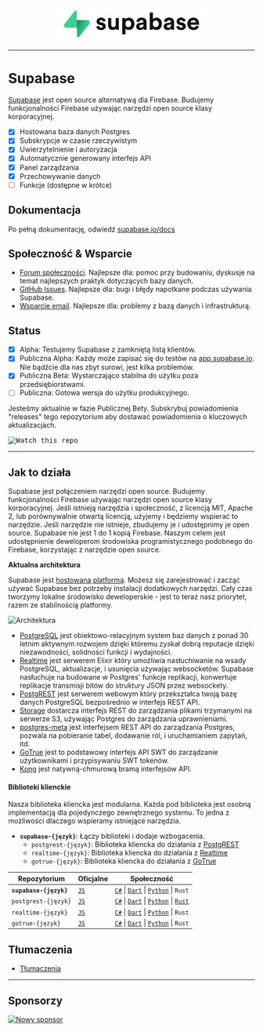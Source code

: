 <p align="center">
  <img width="300" src="https://raw.githubusercontent.com/supabase/supabase/master/web/static/supabase-light-rounded-corner-background.svg"/>
</p>

---

# Supabase

[Supabase](https://supabase.com) jest open source alternatywą dla Firebase. Budujemy funkcjonalności Firebase używając narzędzi open source klasy korporacyjnej.

- [x] Hostowana baza danych Postgres
- [x] Subskrypcje w czasie rzeczywistym
- [x] Uwierzytelnienie i autoryzacja
- [x] Automatycznie generowany interfejs API
- [x] Panel zarządzania
- [x] Przechowywanie danych
- [ ] Funkcje (dostępne w krótce)

## Dokumentacja

Po pełną dokumentację, odwiedź [supabase.io/docs](https://supabase.com/docs)

## Społeczność & Wsparcie

- [Forum społeczności](https://github.com/supabase/supabase/discussions). Najlepsze dla: pomoc przy budowaniu, dyskusje na temat najlepszych praktyk dotyczących bazy danych.
- [GitHub Issues](https://github.com/supabase/supabase/issues). Najlepsze dla: bugi i błędy napotkane podczas używania Supabase.
- [Wsparcie email](https://supabase.com/docs/support#business-support). Najlepsze dla: problemy z bazą danych i infrastrukturą.

## Status

- [x] Alpha: Testujemy Supabase z zamkniętą listą klientów.
- [x] Publiczna Alpha: Każdy może zapisać się do testów na [app.supabase.io](https://app.supabase.io). Nie bądźcie dla nas zbyt surowi, jest kilka problemów.
- [x] Publiczna Beta: Wystarczająco stabilna do użytku poza przedsiębiorstwami.
- [ ] Publiczna: Gotowa wersja do użytku produkcyjnego.

Jesteśmy aktualnie w fazie Publicznej Bety. Subskrybuj powiadomienia "releases" tego repozytorium aby dostawać powiadomienia o kluczowych aktualizacjach.

<kbd><img src="https://gitcdn.link/repo/supabase/supabase/master/web/static/watch-repo.gif" alt="Watch this repo"/></kbd>

---

## Jak to działa

Supabase jest połączeniem narzędzi open source. Budujemy funkcjonalności Firebase używając narzędzi open source klasy korporacyjnej. Jeśli istnieją narzędzia i społeczność, z licencją MIT, Apache 2, lub porównywalnie otwartą licencją, użyjemy i będziemy wspierać to narzędzie. Jeśli narzędzie nie istnieje, zbudujemy je i udostępnimy je open source. Supabase nie jest 1 do 1 kopią Firebase. Naszym celem jest udostępnienie deweloperom środowiska programistycznego podobnego do Firebase, korzystając z narzędzie open source.

**Aktualna architektura**

Supabase jest [hostowaną platformą](https://app.supabase.io). Możesz się zarejestrować i zacząć używać Supabase bez potrzeby instalacji dodatkowych narzędzi. Cały czas tworzymy lokalne środowisko deweloperskie - jest to teraz nasz priorytet, razem ze stabilnością platformy.

![Architektura](https://supabase.com/docs/assets/images/supabase-architecture-9050a7317e9ec7efb7807f5194122e48.png)

- [PostgreSQL](https://www.postgresql.org/) jest obiektowo-relacyjnym system baz danych z ponad 30 letnim aktywnym rozwojem dzięki któremu zyskał dobrą reputacje dzięki niezawodności, solidności funkcji i wydajności.
- [Realtime](https://github.com/supabase/realtime) jest serwerem Elixir który umożliwia nasłuchiwanie na wsady PostgreSQL, aktualizacje, i usunięcia używając websocketów. Supabase nasłuchuje na budowane w Postgres' funkcje replikacji, konwertuje replikacje transmisji bitów do struktury JSON przez websockety.
- [PostgREST](http://postgrest.org/) jest serwerem webowym który przekształca twoją bazę danych PostgreSQL bezpośrednio w interfejs REST API.
- [Storage](https://github.com/supabase/storage-api) dostarcza interfejs REST do zarządzania plikami trzymanymi na serwerze S3, używając Postgres do zarządzania uprawnieniami.
- [postgres-meta](https://github.com/supabase/postgres-meta) jest interfejsem REST API do zarządzania Postgres, pozwala na pobieranie tabel, dodawanie ról, i uruchamianiem zapytań, itd.
- [GoTrue](https://github.com/netlify/gotrue) jest to podstawowy interfejs API SWT do zarządzanie użytkownikami i przypisywaniu SWT tokenów.
- [Kong](https://github.com/Kong/kong) jest natywną-chmurową bramą interfejsów API.

#### Biblioteki klienckie

Nasza biblioteka kliencka jest modularna. Każda pod biblioteka jest osobną implementacją dla pojedynczego zewnętrznego systemu. To jedna z możliwości dlaczego wspieramy istniejące narzędzia.

- **`supabase-{język}`**: Łączy biblioteki i dodaje wzbogacenia.
  - `postgrest-{język}`: Biblioteka kliencka do działania z [PostgREST](https://github.com/postgrest/postgrest)
  - `realtime-{język}`: Biblioteka kliencka do działania z [Realtime](https://github.com/supabase/realtime)
  - `gotrue-{język}`: Biblioteka kliencka do działania z [GoTrue](https://github.com/netlify/gotrue)

| Repozytorium           | Oficjalne                                        | Społeczność                                                                                                                                                                                                                |
| ---------------------- | ------------------------------------------------ | -------------------------------------------------------------------------------------------------------------------------------------------------------------------------------------------------------------------------- |
| **`supabase-{język}`** | [`JS`](https://github.com/supabase/supabase-js)  | [`C#`](https://github.com/supabase/supabase-csharp) \| [`Dart`](https://github.com/supabase/supabase-dart) \| [`Python`](https://github.com/supabase/supabase-py) \| `Rust`                                                |
| `postgrest-{język}`    | [`JS`](https://github.com/supabase/postgrest-js) | [`C#`](https://github.com/supabase/postgrest-csharp) \| [`Dart`](https://github.com/supabase/postgrest-dart) \| [`Python`](https://github.com/supabase/postgrest-py) \| [`Rust`](https://github.com/supabase/postgrest-rs) |
| `realtime-{język}`     | [`JS`](https://github.com/supabase/realtime-js)  | [`C#`](https://github.com/supabase/realtime-csharp) \| [`Dart`](https://github.com/supabase/realtime-dart) \| [`Python`](https://github.com/supabase/realtime-py) \| `Rust`                                                |
| `gotrue-{język}`       | [`JS`](https://github.com/supabase/gotrue-js)    | [`C#`](https://github.com/supabase/gotrue-csharp) \| [`Dart`](https://github.com/supabase/gotrue-dart) \| [`Python`](https://github.com/supabase/gotrue-py) \| `Rust`                                                      |

## Tłumaczenia

- [Tłumaczenia](/i18n/languages.md) <!--- Keep only the this-->

---

## Sponsorzy

[![Nowy sponsor](https://user-images.githubusercontent.com/10214025/90518111-e74bbb00-e198-11ea-8f88-c9e3c1aa4b5b.png)](https://github.com/sponsors/supabase)
